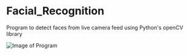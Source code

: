 # Facial_Recognition
Program to detect faces from live camera feed using Python's openCV library

![Image of Program](https://i.imgur.com/eYdA59a.png)
